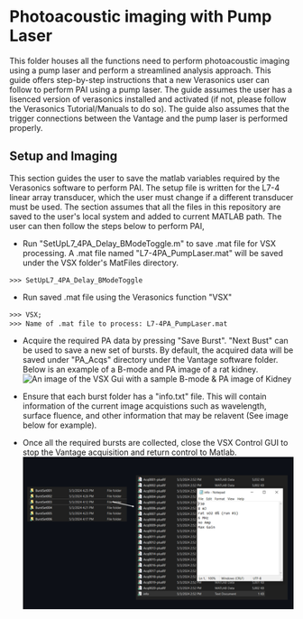 # Photoacoustic imaging with Pump Laser
This folder houses all the functions need to perform photoacoustic imaging using a pump laser and perform a streamlined analysis approach. This guide offers step-by-step instructions that a new Verasonics user can follow to perform PAI using a pump laser. The guide assumes the user has a lisenced version of verasonics installed and activated (if not, please follow the Verasonics Tutorial/Manuals to do so). The guide also assumes that the trigger connections between the Vantage and the pump laser is performed properly.    

## Setup and Imaging
This section guides the user to save the matlab variables required by the Verasonics software to perform PAI. The setup file is written for the L7-4 linear array transducer, which the user must change if a different transducer must be used. The section assumes that all the files in this repository are saved to the user's local system and added to current MATLAB path. The user can then follow the steps below to perform PAI, 

* Run "SetUpL7_4PA_Delay_BModeToggle.m" to save .mat file for VSX processing. A .mat file named "L7-4PA_PumpLaser.mat" will be saved under the VSX folder's MatFiles directory. 
```
>>> SetUpL7_4PA_Delay_BModeToggle
```
* Run saved .mat file using the Verasonics function "VSX"
```
>>> VSX; 
>>> Name of .mat file to process: L7-4PA_PumpLaser.mat
```
* Acquire the required PA data by pressing "Save Burst". "Next Bust" can be used to save a new set of bursts. By default, the acquired data will be saved under "PA_Acqs" directory under the Vantage software folder. Below is an example of a B-mode and PA image of a rat kidney. 
![An image of the VSX Gui with a sample B-mode & PA image of Kidney](https://github.com/VinVincely/BFIL_Verasonics_fns/blob/main/PA_PumpLaser/images/VSX_GUI.png)

* Ensure that each burst folder has a "info.txt" file. This will contain information of the current image acquistions such as wavelength, surface fluence, and other information that may be relavent (See image below for example).

* Once all the required bursts are collected, close the VSX Control GUI to stop the Vantage acquisition and return control to Matlab. 
![An image of the data acquisition folder](https://github.com/VinVincely/BFIL_Verasonics_fns/blob/main/PA_PumpLaser/images/burst_fldr.jpg)